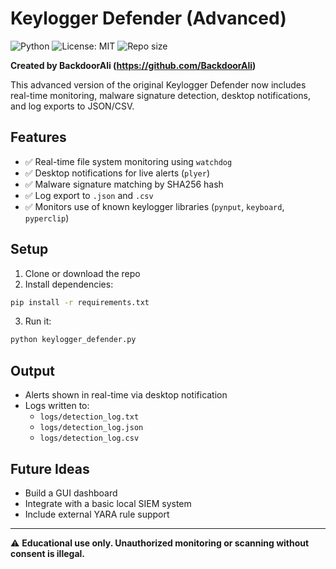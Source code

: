 # Keylogger Defender (Advanced)
![Python](https://img.shields.io/badge/python-3.8%2B-blue)
![License: MIT](https://img.shields.io/badge/License-MIT-yellow.svg)
![Repo size](https://img.shields.io/github/repo-size/Mira2720/keylogger-defender-advanced)

**Created by BackdoorAli (https://github.com/BackdoorAli)**

This advanced version of the original Keylogger Defender now includes real-time monitoring, malware signature detection, desktop notifications, and log exports to JSON/CSV.

## Features

- ✅ Real-time file system monitoring using `watchdog`
- ✅ Desktop notifications for live alerts (`plyer`)
- ✅ Malware signature matching by SHA256 hash
- ✅ Log export to `.json` and `.csv`
- ✅ Monitors use of known keylogger libraries (`pynput`, `keyboard`, `pyperclip`)

## Setup

1. Clone or download the repo
2. Install dependencies:

```bash
pip install -r requirements.txt
```

3. Run it:

```bash
python keylogger_defender.py
```

## Output

- Alerts shown in real-time via desktop notification
- Logs written to:
  - `logs/detection_log.txt`
  - `logs/detection_log.json`
  - `logs/detection_log.csv`

## Future Ideas

- Build a GUI dashboard
- Integrate with a basic local SIEM system
- Include external YARA rule support

---

⚠️ **Educational use only. Unauthorized monitoring or scanning without consent is illegal.**
